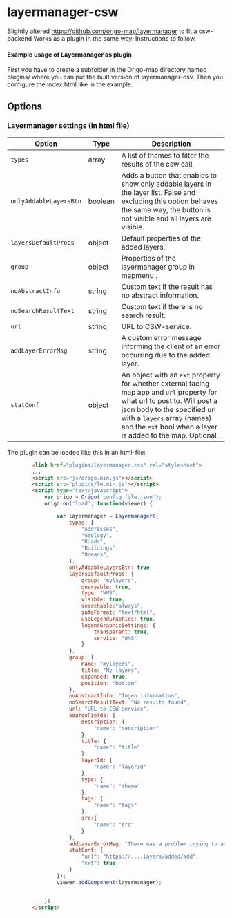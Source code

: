# layermanager-csw
Slightly altered https://github.com/origo-map/layermanager to fit a csw-backend
Works as a plugin in the same way. Instructions to follow.

#### Example usage of Layermanager as plugin

First you have to create a subfolder in the Origo-map directory named plugins/ where you can put the built version of layermanager-csv.
Then you configure the index.html like in the example.

## Options
### Layermanager settings (in html file)
Option | Type | Description
---|---|---
`types` | array | A list of themes to filter the results of the csw call.
`onlyAddableLayersBtn` | boolean | Adds a button that enables to show only addable layers in the layer list. False and excluding this option behaves the same way, the button is not visible and all layers are visible.
`layersDefaultProps` | object | Default properties of the added layers.
`group` | object | Properties of the layermanager group in mapmenu .
`noAbstractInfo` | string | Custom text if the result has no abstract information.
`noSearchResultText` | string | Custom text if there is no search result.
`url` | string | URL to CSW-service.
`addLayerErrorMsg` | string | A custom error message informing the client of an error occurring due to the added layer.
`statConf` | object | An object with an `ext` property for whether external facing map app and `url` property for what url to post to. Will post a json body to the specified url with a `layers` array (names) and the `ext` bool when a layer is added to the map. Optional.

The plugin can be loaded like this in an html-file:
```html
        <link href="plugins/layermanager.css" rel="stylesheet">
        ...
        <script src="js/origo.min.js"></script>
        <script src="plugins/lm.min.js"></script>
        <script type="text/javascript">
            var origo = Origo('config file.json');
            origo.on('load', function(viewer) {

                var layermanager = Layermanager({
                    types: [
                        "Addresses",
                        "Geology",
                        "Roads",
                        "Buildings",
                        "Oceans",
                    ],
                    onlyAddableLayersBtn: true,
                    layersDefaultProps: {
                        group: "mylayers",
                        queryable: true,
                        type: "WMS",
                        visible: true,
                        searchable:"always",
                        infoFormat: "text/html",
                        useLegendGraphics: true,
                        legendGraphicSettings: {
                            transparent: true,
                            service: "WMS"
                        }
                    },
                    group: {
                        name: "mylayers",
                        title: "My layers",
                        expanded: true,
                        position: "bottom"
                    },
                    noAbstractInfo: "Ingen information",
                    noSearchResultText: "No results found",
                    url: "URL to CSW-service",
                    sourceFields: {
                        description: {
                            "name": "description"
                        },
                        title: {
                            "name": "title"
                        },
                        layerId: {
                            "name": "layerId"
                        },
                        type: {
                            "name": "theme"
                        },
                        tags: {
                            "name": "tags"
                        },
                        src:{
                            "name": "src"
                        }
                    },
                    addLayerErrorMsg: "There was a problem trying to add a layer. You are welcome to report this to SUPPORT@SUPPORT.com",
                    statConf: {
					    "url": "https://....layers/added/add",
					    "ext": true,
			        }
                });
                viewer.addComponent(layermanager);

                
            });
        </script>
```

